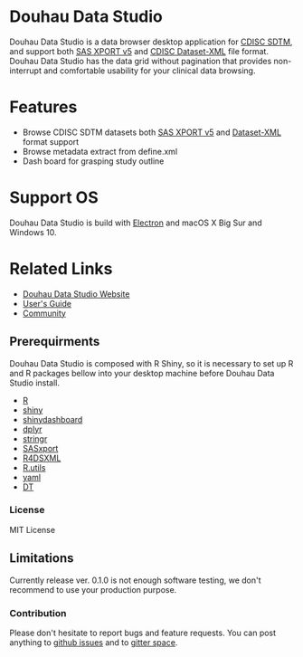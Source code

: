# Douhau Data Studio
Douhau Data Studio is a data browser desktop application for [CDISC SDTM](https://www.cdisc.org/standards/foundational/sdtm), and support both [SAS XPORT v5](http://support.sas.com/techsup/technote/ts140.pdf) and [CDISC Dataset-XML](https://www.cdisc.org/standards/data-exchange/dataset-xml) file format.  
Douhau Data Studio has the data grid without pagination that provides non-interrupt and comfortable usability for your clinical data browsing.

# Features
* Browse CDISC SDTM datasets both [SAS XPORT v5](http://support.sas.com/techsup/technote/ts140.pdf) and [Dataset-XML](https://www.cdisc.org/standards/data-exchange/dataset-xml) format support
* Browse metadata extract from define.xml
* Dash board for grasping study outline


# Support OS
Douhau Data Studio is build with [Electron](https://www.electronjs.org) and macOS X Big Sur and Windows 10.


# Related Links
* [Douhau Data Studio Website](https://i-akiya.github.io/DouhauDataStudio-Website/)
* [User's Guide](https://i-akiya.github.io/DouhauDataStudio-UserGuide/)
* [Community](https://gitter.im/douhau-data-studio/community)

## Prerequirments
Douhau Data Studio is composed with R Shiny, so it is necessary to set up R and R packages bellow into your desktop machine before Douhau Data Studio install.  
* [R](https://cran.r-project.org)
* [shiny](https://shiny.rstudio.com)
* [shinydashboard](https://rstudio.github.io/shinydashboard/)
* [dplyr](https://dplyr.tidyverse.org)
* [stringr](https://stringr.tidyverse.org)
* [SASxport](https://cran.r-project.org/web/packages/SASxport/index.html)
* [R4DSXML](https://github.com/i-akiya/R4DSXML)
* [R.utils](https://cran.r-project.org/web/packages/R.utils/index.html)
* [yaml](https://cran.r-project.org/web/packages/yaml/index.html)
* [DT](https://github.com/rstudio/DT)

### License
MIT License  

## Limitations
Currently release ver. 0.1.0 is not enough software testing, we don't recommend to use your production purpose.

### Contribution
Please don't hesitate to report bugs and feature requests. You can post anything to [github issues](https://github.com/i-akiya/DouhauDataStudio/issues) and to [gitter space](https://gitter.im/douhau-data-studio/community).

